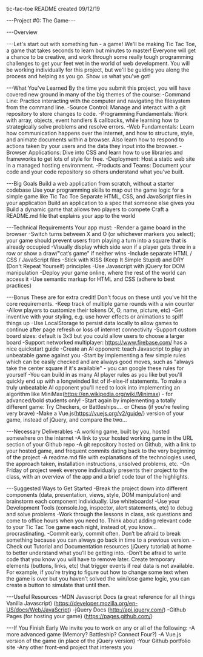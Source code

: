 tic-tac-toe README
created 09/12/19



---Project #0: The Game---

---Overview

---Let's start out with something fun - a game!
We'll be making Tic Tac Toe, a game that takes seconds to learn but minutes to master! Everyone will get a chance to be creative, and work through some really tough programming challenges to get your feet wet in the world of web development.
You will be working individually for this project, but we'll be guiding you along the process and helping as you go. Show us what you've got!

---What You've Learned
By the time you submit this project, you will have covered new ground in many of the big themes of the course:
-Command Line: Practice interacting with the computer and navigating the filesystem from the command line.
-Source Control: Manage and interact with a git repository to store changes to code.
-Programming Fundamentals: Work with array, objects, event handlers & callbacks, while learning how to strategically solve problems and resolve errors.
-Web Fundamentals: Learn how communication happens over the internet, and how to structure, style, and animate documents within a browser. Also learn how to respond to actions taken by your users and the data they input into the browser.
-Browser Applications: Dive into CSS and learn how to use libraries and frameworks to get lots of style for free.
-Deployment: Host a static web site in a managed hosting environment.
-Products and Teams: Document your code and your code repository so others understand what you've built.

---Big Goals
Build a web application from scratch, without a starter codebase
Use your programming skills to map out the game logic for a simple game like Tic Tac Toe
Separate HTML, CSS, and JavaScript files in your application
Build an application to a spec that someone else gives you
Build a dynamic game that allows two players to compete
Craft a README.md file that explains your app to the world

---Technical Requirements
Your app must:
-Render a game board in the browser
-Switch turns between X and O (or whichever markers you select); your game should prevent users from playing a turn into a square that is already occupied
-Visually display which side won if a player gets three in a row or show a draw/"cat’s game" if neither wins
-Include separate HTML / CSS / JavaScript files
-Stick with KISS (Keep It Simple Stupid) and DRY (Don't Repeat Yourself) principles
-Use Javascript with jQuery for DOM manipulation
-Deploy your game online, where the rest of the world can access it
-Use semantic markup for HTML and CSS (adhere to best practices)

---Bonus
These are for extra credit! Don't focus on these until you've hit the core requirements.
-Keep track of multiple game rounds with a win counter
-Allow players to customize their tokens (X, O, name, picture, etc)
-Get inventive with your styling, e.g. use hover effects or animations to spiff things up
-Use LocalStorage to persist data locally to allow games to continue after page refresh or loss of internet connectivity
-Support custom board sizes: default is 3x3 but you could allow users to choose a larger board
-Support networked multiplayer: https://www.firebase.com/ has a nice quickstart guide
-Create an AI opponent: teach Javascript to play an unbeatable game against you
-Start by implementing a few simple rules which can be easily checked and are always good moves, such as "always take the center square if it's available" - you can google these rules for yourself
-You can build in as many AI player rules as you like but you'll quickly end up with a longwinded list of if-else-if statements. To make a truly unbeatable AI opponent you'll need to look into implementing an algorithm like MiniMax(https://en.wikipedia.org/wiki/Minimax) - for advanced/bold students only!
-Start again by implementing a totally different game: Try Checkers, or Battleships.... or Chess (if you're feeling very brave)
-Make a Vue.js(https://vuejs.org/v2/guide/) version of your game, instead of jQuery, and compare the two...

---Necessary Deliverables
-A working game, built by you, hosted somewhere on the internet
-A link to your hosted working game in the URL section of your Github repo
-A git repository hosted on Github, with a link to your hosted game, and frequent commits dating back to the very beginning of the project
-A readme.md file with explanations of the technologies used, the approach taken, installation instructions, unsolved problems, etc.
-On Friday of project week everyone individually presents their project to the class, with an overview of the app and a brief code tour of the highlights.

---Suggested Ways to Get Started
-Break the project down into different components (data, presentation, views, style, DOM manipulation) and brainstorm each component individually. Use whiteboards!
-Use your Development Tools (console.log, inspector, alert statements, etc) to debug and solve problems
-Work through the lessons in class, ask questions and come to office hours when you need to. Think about adding relevant code to your Tic Tac Toe game each night, instead of, you know... procrastinating.
-Commit early, commit often. Don’t be afraid to break something because you can always go back in time to a previous version.
-Check out Tutorial and Documentation resources (jQuery tutorial) at home to better understand what you’ll be getting into.
-Don’t be afraid to write code that you know you will have to remove later. Create temporary elements (buttons, links, etc) that trigger events if real data is not available. For example, if you’re trying to figure out how to change some text when the game is over but you haven’t solved the win/lose game logic, you can create a button to simulate that until then.

---Useful Resources
-MDN Javascript Docs (a great reference for all things Vanilla Javascript) (https://developer.mozilla.org/en-US/docs/Web/JavaScript)
-jQuery Docs (http://api.jquery.com/)
-Github Pages (for hosting your game) (https://pages.github.com/)

---If You Finish Early
We invite you to work on any or all of the following:
-A more advanced game (Memory? Battleship? Connect Four?)
-A Vue.js version of the game (in place of the jQuery version)
-Your Github portfolio site
-Any other front-end project that interests you
